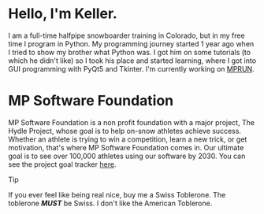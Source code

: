 # Hello, I'm Keller.
I am a full-time halfpipe snowboarder training in Colorado, but in my free time I program in Python. My programming journey started 1 year ago when I tried to show my brother what Python was. I got him on some tutorials (to which he didn't like) so I took his place and started learning, where I got into GUI programming with PyQt5 and Tkinter. I'm currently working on [MPRUN](https://github.com/ktechhydle/mprun_repo).

# MP Software Foundation 
MP Software Foundation is a non profit foundation with a major project, The Hydle Project, whose goal is to help on-snow athletes achieve success. Whether an athlete is trying to win a competition, learn a new trick, or get motivation, that's where MP Software Foundation comes in. Our ultimate goal is to see over 100,000 athletes using our software by 2030. You can see the project goal tracker [here](https://docs.google.com/spreadsheets/d/1ibfl4VbTjPwA6yQpX8A0NwWhOQm74v5F46OdxKOGbcU/edit?usp=sharing).


> [!TIP]
> If you ever feel like being real nice, buy me a Swiss Toblerone. The toblerone ***MUST*** be Swiss. I don't like the American Toblerone.
